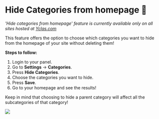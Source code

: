 # Hide Categories from homepage 🙈

*'Hide categories from homepage' feature is currently available only on all sites hosted at  [Yclas.com](https://yclas.com/)*

This feature offers the option to choose which categories you want to hide from the homepage of your site without deleting them!

**Steps to follow:**

1.  Login to your panel.
2.  Go to  **Settings**  ->  **Categories**.
3.  Press  **Hide Categories**.
4.  Choose the categories you want to hide.
5.  Press  **Save**.
6.  Go to your homepage and see the results!

Keep in mind that choosing to hide a parent category will affect all the subcategories of that category!

![](https://raw.githubusercontent.com/yclas/guides/master/images/hide%20categories.jpg)



